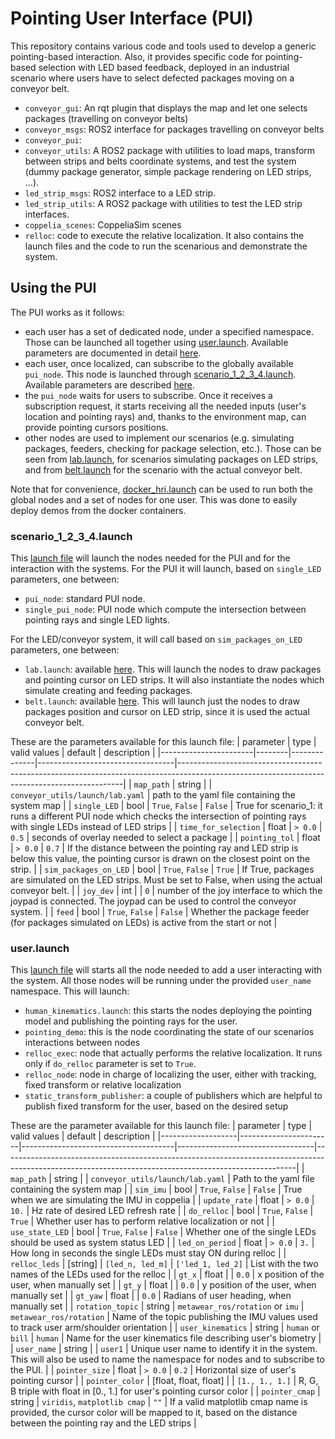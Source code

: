 # Pointing User Interface (PUI)
This repository contains various code and tools used to develop a generic pointing-based interaction. Also, it provides specific code for pointing-based selection with LED based feedback, deployed in an industrial scenario where users have to select defected packages moving on a conveyor belt.
- `conveyor_gui`: An rqt plugin that displays the map and let one selects packages (travelling on conveyor belts)
- `conveyor_msgs`: ROS2 interface for packages travelling on conveyor belts
- `conveyor_pui`: 
- `conveyor_utils`: A ROS2 package with utilities to load maps, transform between strips and belts coordinate systems, and test the system (dummy package generator, simple package rendering on LED strips, ...).
- `led_strip_msgs`: ROS2 interface to a LED strip.
- `led_strip_utils`: A ROS2 package with utilities to test the LED strip interfaces.
- `coppelia_scenes`: CoppeliaSim scenes
- `relloc`: code to execute the relative localization. It also contains the launch files and the code to run the scenarious and demonstrate the system. 

## Using the PUI
The PUI works as it follows:
- each user has a set of dedicated node, under a specified namespace. Those can be launched all together using [user.launch](relloc/launch/user.launch). Available parameters are documented in detail [here](#userlaunch).
- each user, once localized, can subscribe to the globally available `pui_node`. This node is launched through [scenario_1_2_3_4.launch](relloc/launch/scenario_1_2_3_4.launch). Available parameters are described [here](#scenario_1_2_3_4launch).
- the `pui_node` waits for users to subscribe. Once it receives a subscription request, it starts receiving all the needed inputs (user's location and pointing rays) and, thanks to the environment map, can provide pointing cursors positions.
- other nodes are used to implement our scenarios (e.g. simulating packages, feeders, checking for package selection, etc.). Those can be seen from [lab.launch](conveyor_utils/launch/lab.launch), for scenarios simulating packages on LED strips, and from [belt.launch](conveyor_utils/launch/belt.launch) for the scenario with the actual conveyor belt.

Note that for convenience, [docker_hri.launch](relloc/launch/docker_hri.launch) can be used to run both the global nodes and a set of nodes for one user. This was done to easily deploy demos from the docker containers.

### scenario_1_2_3_4.launch
This [launch file](relloc/launch/scenario_1_2_3_4.launc) will launch the nodes needed for the PUI and for the interaction with the systems.
For the PUI it will launch, based on `single_LED` parameters, one between:
- `pui_node`: standard PUI node.
- `single_pui_node`: PUI node which compute the intersection between pointing rays and single LED lights.

For the LED/conveyor system, it will call based on `sim_packages_on_LED` parameters, one between:
- `lab.launch`: available [here](conveyor_utils/launch/lab.launch). This will launch the nodes to draw packages and pointing cursor on LED strips. It will also instantiate the nodes which simulate creating and feeding packages.
- `belt.launch`: available [here](conveyor_utils/launch/belt.launch). This will launch just the nodes to draw packages position and cursor on LED strip, since it is used the actual conveyor belt.

These are the parameters available for this launch file:
| parameter             | type   | valid values | default                          | description                                                                                                                                  |
|-----------------------|--------|--------------|----------------------------------|----------------------------------------------------------------------------------------------------------------------------------------------|
| `map_path`            | string |              | `conveyor_utils/launch/lab.yaml` | path to the yaml file containing the system map                                                                                              |
| `single_LED`          | bool   | `True`, `False`  | `False`                            | True for scenario_1: it runs a different PUI node which  checks the intersection of pointing rays with single LEDs instead of LED strips     |
| `time_for_selection`  | float  | `> 0.0`         | `0.5`                              | seconds of overlay needed to select a package                                                                                                |
| `pointing_tol`        | float  | `> 0.0`         | `0.7`                              | If the distance between the pointing ray and LED strip is below this value,  the pointing cursor is drawn on the closest point on the strip. |
| `sim_packages_on_LED` | bool   | `True`, `False`  | `True`                             | If True, packages are simulated on the LED strips. Must be set to False,  when using the actual conveyor belt.                               |
| `joy_dev`             | int    |              | `0`                                | number of the joy interface to which the joypad is connected. The joypad can be used  to control the conveyor system.                        |
| `feed`                | bool   | `True`, `False`  | `False`                            | Whether the package feeder (for packages simulated on LEDs) is active from the start or not                                                  |

### user.launch
This [launch file](relloc/launch/user.launch) will starts all the node needed to add a user interacting with the system. All those nodes will be running under the provided `user_name` namespace. This will launch:
- `human_kinematics.launch`: this starts the nodes deploying the pointing model and publishing the pointing rays for the user.
- `pointing_demo`: this is the node coordinating the state of our scenarios interactions between nodes
- `relloc_exec`: node that actually performs the relative localization. It runs only if `do_relloc` parameter is set to `True`.
- `relloc_node`: node in charge of localizing the user, either with tracking, fixed transform or relative localization
- `static_transform_publisher`: a couple of publishers which are helpful to publish fixed transform for the user, based on the desired setup

These are the parameter available for this launch file:
| parameter         | type                  | valid values                         | default                          | description                                                                                                                                           |
|-------------------|-----------------------|--------------------------------------|----------------------------------|-------------------------------------------------------------------------------------------------------------------------------------------------------|
| `map_path`        | string                |                                      | `conveyor_utils/launch/lab.yaml` | Path to the yaml file containing the system map                                                                                                       |
| `sim_imu`         | bool                  | `True`, `False`                          | `False`                            | True when we are simulating the IMU in coppelia                                                                                                       |
| `update_rate`     | float                 | `> 0.0`                                 | `10.`                              | Hz rate of desired LED refresh rate                                                                                                                   |
| `do_relloc`       | bool                  | `True`, `False`                          | `True`                             | Whether user has to perform relative localization or not                                                                                              |
| `use_state_LED`   | bool                  | `True`, `False`                          | `False`                            | Whether one of the single LEDs should be used as system status LED                                                                                    |
| `led_on_period`   | float                 | `> 0.0`                                 | `3.`                               | How long in seconds the single LEDs must stay ON during relloc                                                                                        |
| `relloc_leds`     | [string]              | `[led_n, led_m]`                     | `['led_1, led_2]`                | List with the two names of the LEDs used for the relloc                                                                                               |
| `gt_x`            | float                 |                                      | `0.0`                              | x position of the user, when manually set                                                                                                             |
| `gt_y`            | float                 |                                      | `0.0`                              | y position of the user, when manually set                                                                                                             |
| `gt_yaw`          | float                 |                                      | `0.0`                              | Radians of user heading, when manually set                                                                                                            |
| `rotation_topic`  | string                | `metawear_ros/rotation` or `imu` | `metawear_ros/rotation`          | Name of the topic publishing the IMU values used to track user arm/shoulder orientation                                                               |
| `user_kinematics` | string                | `human` or `bill`                    | `human`                          | Name for the user kinematics file describing user's biometry                                                                                          |
| `user_name`       | string                |                                      | `user1`                          | Unique user name to identify it in the system. This will also be used to name the namespace for nodes and to subscribe to the PUI.                    |
| `pointer_size`    | float                 | `> 0.0`                                 | `0.2`                              | Horizontal size of user's pointing cursor                                                                                                             |
| `pointer_color`   | [float, float, float] |                                      | `[1., 1., 1.]`                     | R, G, B triple with float in [0., 1.] for user's pointing cursor color                                                                                |
| `pointer_cmap`    | string                | `viridis`, `matplotlib cmap`           | `""`                               | If a valid matplotlib cmap name is provided, the cursor color will be mapped to it, based on the distance between the pointing ray and the LED strips |
